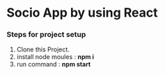 # Socio App by using React

### Steps for project setup

1. Clone this Project.
2. install node moules : **npm i**
3. run command : **npm start** 
